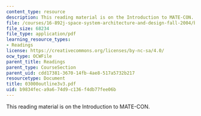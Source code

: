 ```yaml
---
content_type: resource
description: This reading material is on the Introduction to MATE-CON.
file: /courses/16-892j-space-system-architecture-and-design-fall-2004/b9834feca9a674d9c136f4db77fee06b_03000outline3v3.pdf
file_size: 68234
file_type: application/pdf
learning_resource_types:
- Readings
license: https://creativecommons.org/licenses/by-nc-sa/4.0/
ocw_type: OCWFile
parent_title: Readings
parent_type: CourseSection
parent_uid: cdd17381-3670-14fb-4ae8-517a5732b217
resourcetype: Document
title: 03000outline3v3.pdf
uid: b9834fec-a9a6-74d9-c136-f4db77fee06b
---
```

This reading material is on the Introduction to MATE-CON.